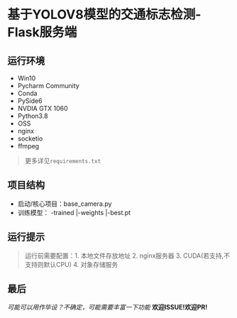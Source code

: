 # 基于YOLOV8模型的交通标志检测-Flask服务端

## 运行环境

- Win10
- Pycharm Community
- Conda
- PySide6
- NVDIA GTX 1060
- Python3.8
- OSS
- nginx
- socketio
- ffmpeg
> 更多详见`requirements.txt`

## 项目结构

- 启动/核心项目：base_camera.py
- 训练模型：
  -trained
    |-weights
      |-best.pt

## 运行提示

> 运行前需要配置：1. 本地文件存放地址 2. nginx服务器 3. CUDA(若支持,不支持则默认CPU) 4. 对象存储服务

## 最后

*可能可以用作毕设？不确定，可能需要丰富一下功能*
**欢迎ISSUE!欢迎PR!**
